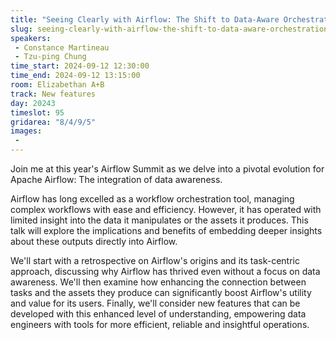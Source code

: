 ```yaml
---
title: "Seeing Clearly with Airflow: The Shift to Data-Aware Orchestration"
slug: seeing-clearly-with-airflow-the-shift-to-data-aware-orchestration
speakers:
 - Constance Martineau
 - Tzu-ping Chung
time_start: 2024-09-12 12:30:00
time_end: 2024-09-12 13:15:00
room: Elizabethan A+B
track: New features
day: 20243
timeslot: 95
gridarea: "8/4/9/5"
images: 
 - 
---
```


Join me at this year's Airflow Summit as we delve into a pivotal evolution for Apache Airflow: The integration of data awareness.
 
 
 
 Airflow has long excelled as a workflow orchestration tool, managing complex workflows with ease and efficiency. However, it has operated with limited insight into the data it manipulates or the assets it produces. This talk will explore the implications and benefits of embedding deeper insights about these outputs directly into Airflow.
 
 
 
 We'll start with a retrospective on Airflow's origins and its task-centric approach, discussing why Airflow has thrived even without a focus on data awareness. We'll then examine how enhancing the connection between tasks and the assets they produce can significantly boost Airflow's utility and value for its users. Finally, we'll consider new features that can be developed with this enhanced level of understanding, empowering data engineers with tools for more efficient, reliable and insightful operations.